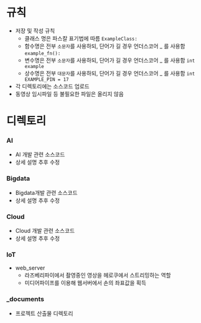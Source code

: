 # 규칙

- 저장 및 작성 규칙
  - 클래스 명은 파스칼 표기법에 따름 `ExampleClass:`
  - 함수명은 전부 `소문자`를 사용하되, 단어가 길 경우 언더스코어 _ 를 사용함 `example_fn():`
  - 변수명은 전부 `소문자`를 사용하되, 단어가 길 경우 언더스코어 _ 를 사용함 `int example`
  - 상수명은 전부 `대문자`를 사용하되, 단어가 길 경우 언더스코어 _ 를 사용함 `int EXAMPLE_PIN = 17`
- 각 디렉토리에는 소스코드 업로드
- 동영상 임시파일 등 불필요한 파일은 올리지 않음



# 디렉토리

### AI

- AI 개발 관련 소스코드
- 상세 설명 추후 수정

### Bigdata

- Bigdata개발 관련 소스코드
- 상세 설명 추후 수정

### Cloud

- Cloud 개발 관련 소스코드
- 상세 설명 추후 수정

### IoT

- web_server
  - 라즈베리파이에서 촬영중인 영상을 헤로쿠에서 스트리밍하는 역할
  - 미디어파이프를 이용해 웹서버에서 손의 좌표값을 획득



### _documents

- 프로젝트 산출물 디렉토리

